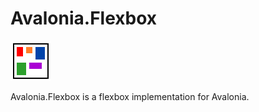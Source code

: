# Avalonia.Flexbox

![Avalonia.Flexbox](Icon.png)

Avalonia.Flexbox is a flexbox implementation for Avalonia.
